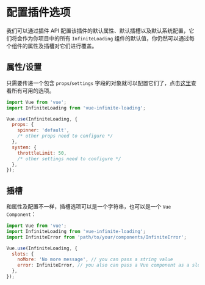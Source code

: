 # 配置插件选项

我们可以通过插件 API 配置该插件的默认属性、默认插槽以及默认系统配置，它们将会作为你项目中的所有 `InfiniteLoading` 组件的默认值，你仍然可以通过每个组件的属性及插槽对它们进行覆盖。

## 属性/设置

只需要传递一个包含 `props`/`settings` 字段的对象就可以配置它们了，点击[这里](../api/#选项)查看所有可用的选项。

``` js
import Vue from 'vue';
import InfiniteLoading from 'vue-infinite-loading';

Vue.use(InfiniteLoading, {
  props: {
    spinner: 'default',
    /* other props need to configure */
  },
  system: {
    throttleLimit: 50,
    /* other settings need to configure */
  },
});
```

## 插槽

和属性及配置不一样，插槽选项可以是一个字符串，也可以是一个 `Vue Component`：

``` js
import Vue from 'vue';
import InfiniteLoading from 'vue-infinite-loading';
import InfiniteError from 'path/to/your/components/InfiniteError';

Vue.use(InfiniteLoading, {
  slots: {
    noMore: 'No more message', // you can pass a string value
    error: InfiniteError, // you also can pass a Vue component as a slot
  },
});
